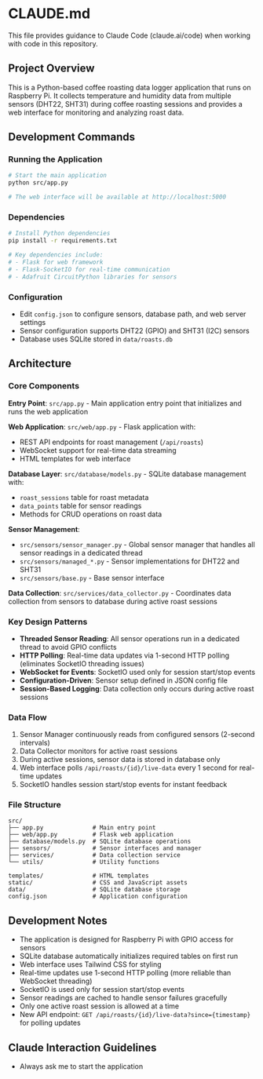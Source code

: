 # CLAUDE.md

This file provides guidance to Claude Code (claude.ai/code) when working with code in this repository.

## Project Overview

This is a Python-based coffee roasting data logger application that runs on Raspberry Pi. It collects temperature and humidity data from multiple sensors (DHT22, SHT31) during coffee roasting sessions and provides a web interface for monitoring and analyzing roast data.

## Development Commands

### Running the Application
```bash
# Start the main application
python src/app.py

# The web interface will be available at http://localhost:5000
```

### Dependencies
```bash
# Install Python dependencies
pip install -r requirements.txt

# Key dependencies include:
# - Flask for web framework
# - Flask-SocketIO for real-time communication
# - Adafruit CircuitPython libraries for sensors
```

### Configuration
- Edit `config.json` to configure sensors, database path, and web server settings
- Sensor configuration supports DHT22 (GPIO) and SHT31 (I2C) sensors
- Database uses SQLite stored in `data/roasts.db`

## Architecture

### Core Components

**Entry Point**: `src/app.py` - Main application entry point that initializes and runs the web application

**Web Application**: `src/web/app.py` - Flask application with:
- REST API endpoints for roast management (`/api/roasts`)
- WebSocket support for real-time data streaming
- HTML templates for web interface

**Database Layer**: `src/database/models.py` - SQLite database management with:
- `roast_sessions` table for roast metadata
- `data_points` table for sensor readings
- Methods for CRUD operations on roast data

**Sensor Management**: 
- `src/sensors/sensor_manager.py` - Global sensor manager that handles all sensor readings in a dedicated thread
- `src/sensors/managed_*.py` - Sensor implementations for DHT22 and SHT31
- `src/sensors/base.py` - Base sensor interface

**Data Collection**: `src/services/data_collector.py` - Coordinates data collection from sensors to database during active roast sessions

### Key Design Patterns

- **Threaded Sensor Reading**: All sensor operations run in a dedicated thread to avoid GPIO conflicts
- **HTTP Polling**: Real-time data updates via 1-second HTTP polling (eliminates SocketIO threading issues)
- **WebSocket for Events**: SocketIO used only for session start/stop events
- **Configuration-Driven**: Sensor setup defined in JSON config file
- **Session-Based Logging**: Data collection only occurs during active roast sessions

### Data Flow

1. Sensor Manager continuously reads from configured sensors (2-second intervals)
2. Data Collector monitors for active roast sessions
3. During active sessions, sensor data is stored in database only
4. Web interface polls `/api/roasts/{id}/live-data` every 1 second for real-time updates
5. SocketIO handles session start/stop events for instant feedback

### File Structure

```
src/
├── app.py              # Main entry point
├── web/app.py          # Flask web application
├── database/models.py  # SQLite database operations
├── sensors/            # Sensor interfaces and manager
├── services/           # Data collection service
└── utils/              # Utility functions

templates/              # HTML templates
static/                 # CSS and JavaScript assets
data/                   # SQLite database storage
config.json             # Application configuration
```

## Development Notes

- The application is designed for Raspberry Pi with GPIO access for sensors
- SQLite database automatically initializes required tables on first run
- Web interface uses Tailwind CSS for styling
- Real-time updates use 1-second HTTP polling (more reliable than WebSocket threading)
- SocketIO is used only for session start/stop events
- Sensor readings are cached to handle sensor failures gracefully
- Only one active roast session is allowed at a time
- New API endpoint: `GET /api/roasts/{id}/live-data?since={timestamp}` for polling updates

## Claude Interaction Guidelines

- Always ask me to start the application